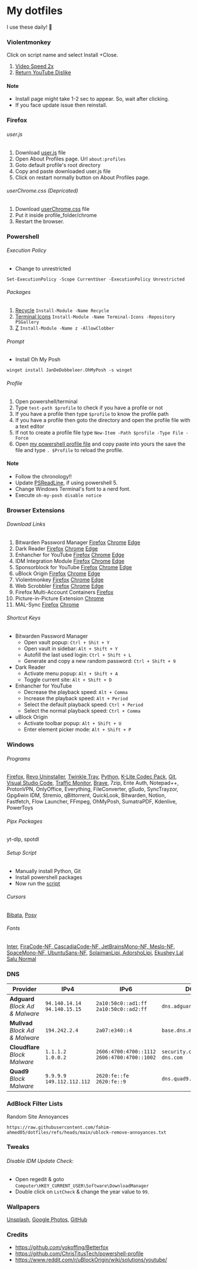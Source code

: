 # My dotfiles
I use these daily! 👀

### Violentmonkey
Click on script name and select Install +Close.
1. [Video Speed 2x](https://raw.githubusercontent.com/fahim-ahmed05/dotfiles/main/videoSpeed2x.user.js)
2. [Return YouTube Dislike](https://github.com/Anarios/return-youtube-dislike/raw/main/Extensions/UserScript/Return%20Youtube%20Dislike.user.js)

#### Note
- Install page might take 1-2 sec to appear. So, wait after clicking.
- If you face update issue then reinstall. 

### Firefox
###### user.js
1. Download [user.js](https://github.com/fahim-ahmed05/dotfiles/blob/main/Firefox/user.js) file 
2. Open About Profiles page. Url `about:profiles`
3. Goto default profile's root directory
4. Copy and paste downloaded user.js file
5. Click on restart normally button on About Profiles page.

###### userChrome.css (Depricated)
1. Download [userChrome.css](https://github.com/fahim-ahmed05/dotfiles/blob/main/Firefox/userChrome.css) file
2. Put it inside profile_folder/chrome
3. Restart the browser.

### Powershell
###### Execution Policy
- Change to unrestricted
```
Set-ExecutionPolicy -Scope CurrentUser -ExecutionPolicy Unrestricted
```

###### Packages
1. [Recycle](https://www.powershellgallery.com/packages/Recycle) `Install-Module -Name Recycle`
2. [Terminal Icons](https://github.com/devblackops/Terminal-Icons) `Install-Module -Name Terminal-Icons -Repository PSGallery`
3. [Z](https://www.powershellgallery.com/packages/z) `Install-Module -Name z -AllowClobber`

###### Prompt
- Install Oh My Posh
```
winget install JanDeDobbeleer.OhMyPosh -s winget
```

###### Profile
1. Open powershell/terminal
2. Type `test-path $profile` to check if you have a profile or not
3. If you have a profile then type `$profile` to know the profile path
4. If you have a profile then goto the directory and open the profile file with a text editor
5. If not to create a profile file type `New-Item -Path $profile -Type File -Force` 
6. Open [my powershell profile file](https://github.com/fahim-ahmed05/dotfiles/blob/main/Microsoft.PowerShell_profile.ps1) and copy paste into yours the save the file and type `. $Profile` to reload the profile.

#### Note
- Follow the chronology!! 
- Update [PSReadLine](https://github.com/PowerShell/PSReadLine), if using powershell 5.
- Change Windows Terminal's font to a nerd font.
- Execute `oh-my-posh disable notice`

### Browser Extensions
###### Download Links
1. Bitwarden Password Manager [Firefox](https://addons.mozilla.org/en-US/firefox/addon/bitwarden-password-manager/) [Chrome](https://chromewebstore.google.com/detail/bitwarden-password-manage/nngceckbapebfimnlniiiahkandclblb) [Edge](https://microsoftedge.microsoft.com/addons/detail/bitwarden-password-manage/jbkfoedolllekgbhcbcoahefnbanhhlh)
2. Dark Reader [Firefox](https://addons.mozilla.org/en-US/firefox/addon/darkreader/) [Chrome](https://chromewebstore.google.com/detail/dark-reader/eimadpbcbfnmbkopoojfekhnkhdbieeh) [Edge](https://microsoftedge.microsoft.com/addons/detail/dark-reader/ifoakfbpdcdoeenechcleahebpibofpc)
3. Enhancher for YouTube [Firefox](https://addons.mozilla.org/en-US/firefox/addon/enhancer-for-youtube/) [Chrome](https://chromewebstore.google.com/detail/enhancer-for-youtube/ponfpcnoihfmfllpaingbgckeeldkhle) [Edge](https://microsoftedge.microsoft.com/addons/detail/enhancer-for-youtube%E2%84%A2/dlgfaleeejmphhnemjgiaekdbonkagkd)
4. IDM Integration Module [Firefox](https://addons.mozilla.org/en-US/firefox/addon/tonec-idm-integration-module/) [Chrome](https://chromewebstore.google.com/detail/idm-integration-module/ngpampappnmepgilojfohadhhmbhlaek) [Edge](https://microsoftedge.microsoft.com/addons/detail/idm-integration-module/llbjbkhnmlidjebalopleeepgdfgcpec)
5. Sponsorblock for YouTube [Firefox](https://addons.mozilla.org/en-US/firefox/addon/sponsorblock/) [Chrome](https://chromewebstore.google.com/detail/sponsorblock-for-youtube/mnjggcdmjocbbbhaepdhchncahnbgone) [Edge](https://microsoftedge.microsoft.com/addons/detail/sponsorblock-for-youtube-/mbmgnelfcpoecdepckhlhegpcehmpmji)
6. uBlock Origin [Firefox](https://addons.mozilla.org/en-US/firefox/addon/ublock-origin/) [Chrome](https://chromewebstore.google.com/detail/ublock-origin/cjpalhdlnbpafiamejdnhcphjbkeiagm) [Edge](https://microsoftedge.microsoft.com/addons/detail/ublock-origin/odfafepnkmbhccpbejgmiehpchacaeak)
7. Violentmonkey [Firefox](https://addons.mozilla.org/en-US/firefox/addon/violentmonkey/) [Chrome](https://chromewebstore.google.com/detail/violentmonkey/jinjaccalgkegednnccohejagnlnfdag) [Edge](https://microsoftedge.microsoft.com/addons/detail/violentmonkey/eeagobfjdenkkddmbclomhiblgggliao)
8. Web Scrobbler [Firefox](https://addons.mozilla.org/en-US/firefox/addon/web-scrobbler/) [Chrome](https://chromewebstore.google.com/detail/web-scrobbler/hhinaapppaileiechjoiifaancjggfjm) [Edge](https://microsoftedge.microsoft.com/addons/detail/web-scrobbler/obiekdelmkmlgnhddmmnpnfhngejbnnc)
9. Firefox Multi-Account Containers [Firefox](https://addons.mozilla.org/en-US/firefox/addon/multi-account-containers/)
10. Picture-in-Picture Extension [Chrome](https://chromewebstore.google.com/detail/picture-in-picture-extens/hkgfoiooedgoejojocmhlaklaeopbecg)
11. MAL-Sync [Firefox](https://addons.mozilla.org/en-US/firefox/addon/mal-sync/) [Chrome](https://chromewebstore.google.com/detail/mal-sync/kekjfbackdeiabghhcdklcdoekaanoel)

###### Shortcut Keys
- Bitwarden Password Manager
  - Open vault popup: `Ctrl + Shit + Y`
  - Open vault in sidebar: `Alt + Shift + Y`
  - Autofill the last used login: `Ctrl + Shift + L`
  - Generate and copy a new random password: `Ctrl + Shift + 9`
- Dark Reader
  - Activate menu popup: `Alt + Shift + A`
  - Toggle current site: `Alt + Shift + D`
- Enhancher for YouTube
  - Decrease the playback speed: `Alt + Comma`
  - Increase the playback speed: `Alt + Period`
  - Select the default playback speed: `Ctrl + Period`
  - Select the normal playback speed: `Ctrl + Comma`
- uBlock Origin
  - Activate toolbar popup: `Alt + Shift + U`
  - Enter element picker mode: `Alt + Shift + P`

### Windows
###### Programs
[Firefox](https://www.mozilla.org/en-US/firefox/new/), [Revo Uninstaller](https://www.revouninstaller.com/revo-uninstaller-free-download/), [Twinkle Tray](https://apps.microsoft.com/detail/9pljwwsv01lk), [Python](https://www.python.org/downloads/), [K-Lite Codec Pack](https://codecguide.com/download_k-lite_codec_pack_standard.htm), [Git](https://git-scm.com/download/win), [Visual Studio Code](https://code.visualstudio.com/), [Traffic Monitor](https://github.com/zhongyang219/TrafficMonitor/releases), [Brave](https://brave.com/), 7zip, Ente Auth, Notepad++, ProtonVPN, OnlyOffice, Everything, FileConverter, gSudo, SyncTrayzor, Gpg4win IDM, Stremio, qBittorrent, QuickLook, Bitwarden, Notion, Fastfetch, Flow Launcher, FFmpeg, OhMyPosh, SumatraPDF, Kdenlive, PowerToys

###### Pipx Packages
yt-dlp, spotdl

###### Setup Script
- Manually install Python, Git
- Install powershell packages
- Now run the [script](https://github.com/fahim-ahmed05/dotfiles/blob/main/windowsSetup.ps1)

###### Cursors
[Bibata](https://github.com/ful1e5/Bibata_Cursor), [Posy](http://www.michieldb.nl/other/cursors/)

###### Fonts
[Inter](https://rsms.me/inter/download/), [FiraCode-NF, CascadiaCode-NF, JetBrainsMono-NF, Meslo-NF, SpaceMono-NF, UbuntuSans-NF](https://github.com/ryanoasis/nerd-fonts/releases), [SolaimanLipi, AdorshoLipi](https://www.omicronlab.com/bangla-fonts.html), [Ekushey Lal Salu Normal](https://ekushey.org/fonts/)

### DNS
| **Provider**   | **IPv4**                     | **IPv6**                             | **DOT**                        | **DOH**                                           |
|----------------|------------------------------|--------------------------------------|--------------------------------|---------------------------------------------------|
| **Adguard** <br> *Block Ad & Malware*  | `94.140.14.14`<br>`94.140.15.15` | `2a10:50c0::ad1:ff`<br>`2a10:50c0::ad2:ff` | `dns.adguard-dns.com`          | `https://dns.adguard-dns.com/dns-query`           |
| **Mullvad** <br> *Block Ad & Malware*   | `194.242.2.4`                            | `2a07:e340::4`                                    | `base.dns.mullvad.net`         | `https://base.dns.mullvad.net/dns-query`          |
| **Cloudflare** <br> *Block Malware* | `1.1.1.2`<br>`1.0.0.2`       | `2606:4700:4700::1112`<br>`2606:4700:4700::1002` | `security.cloudflare-dns.com`  | `https://security.cloudflare-dns.com/dns-query`   |
| **Quad9** <br> *Block Malware*     | `9.9.9.9`<br>`149.112.112.112` | `2620:fe::fe`<br>`2620:fe::9`       | `dns.quad9.net`                | `https://dns.quad9.net/dns-query`                 |

### AdBlock Filter Lists
Random Site Annoyances
```
https://raw.githubusercontent.com/fahim-ahmed05/dotfiles/refs/heads/main/ublock-remove-annoyances.txt
```

### Tweaks
###### Disable IDM Update Check:
- Open regedit & goto `Computer\HKEY_CURRENT_USER\Software\DownloadManager`
- Double click on `LstCheck` & change the year value to `99`.

### Wallpapers
[Unsplash](https://unsplash.com/collections/flfrGRQpfgU/wallpapers), [Google Photos](https://photos.app.goo.gl/KBUxAoErDPASNR182), [GitHub](https://github.com/fahim-ahmed05/dotfiles/tree/main/Wallpapers)

### Credits
- https://github.com/yokoffing/Betterfox
- https://github.com/ChrisTitusTech/powershell-profile
- https://www.reddit.com/r/uBlockOrigin/wiki/solutions/youtube/